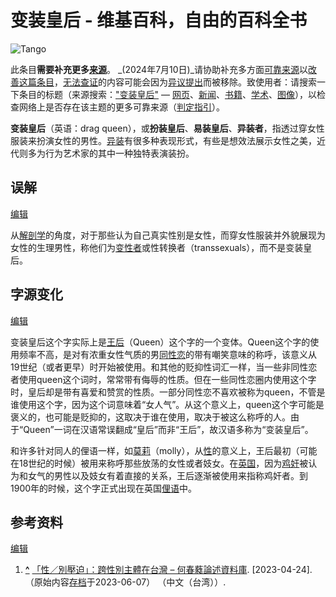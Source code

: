 # 变装皇后 - 维基百科，自由的百科全书

![Tango](//upload.wikimedia.org/wikipedia/commons/thumb/4/4e/Tango-nosources.svg/45px-Tango-nosources.svg.png)

此条目**需要补充更多[来源](https://zh.wikipedia.org/wiki/Wikipedia:%E5%88%97%E6%98%8E%E6%9D%A5%E6%BA%90)**。 _(2024年7月10日)_请协助补充多方面[可靠来源](https://zh.wikipedia.org/wiki/Wikipedia:%E5%8F%AF%E9%9D%A0%E6%9D%A5%E6%BA%90)以[改善这篇条目](https://zh.wikipedia.org/w/index.php?title=%E8%AE%8A%E8%A3%9D%E7%9A%87%E5%90%8E&action=edit)，[无法查证](https://zh.wikipedia.org/wiki/Wikipedia:%E5%8F%AF%E4%BE%9B%E6%9F%A5%E8%AF%81)的内容可能会因为[异议提出](https://zh.wikipedia.org/wiki/Template:Fact)而被移除。致使用者：请搜索一下条目的标题（来源搜索：["变装皇后"](https://www.google.com/search?&as_eq=wikipedia&q=%22%E8%AE%8A%E8%A3%9D%E7%9A%87%E5%90%8E%22) — [网页](https://www.google.com/search?q=%22%E8%AE%8A%E8%A3%9D%E7%9A%87%E5%90%8E%22)、[新闻](https://www.google.com/search?tbm=nws&q=&as_src=-newswire+-wire+-presswire+-PR+-press+-release+-wikipedia&q=%22%E8%AE%8A%E8%A3%9D%E7%9A%87%E5%90%8E%22)、[书籍](https://books.google.com/books?&as_brr=0&as_pub=-icon&q=%22%E8%AE%8A%E8%A3%9D%E7%9A%87%E5%90%8E%22)、[学术](https://scholar.google.com/scholar?&q=%22%E8%AE%8A%E8%A3%9D%E7%9A%87%E5%90%8E%22)、[图像](https://www.google.com/search?tbm=isch&safe=off&q=%22%E8%AE%8A%E8%A3%9D%E7%9A%87%E5%90%8E%22)），以检查网络上是否存在该主题的更多可靠来源（[判定指引](https://zh.wikipedia.org/wiki/Wikipedia:%E5%8F%AF%E9%9D%A0%E6%9D%A5%E6%BA%90)）。

**变装皇后**（英语：drag queen），或**扮装皇后**、**易装皇后**、**异装者**，指透过穿女性服装来扮演女性的男性。[异装](https://zh.wikipedia.org/wiki/%E7%95%B0%E6%80%A7%E8%A3%9D%E6%89%AE)有很多种表现形式，有些是想效法展示女性之美，近代则多为行为艺术家的其中一种独特表演装扮。

## 误解

[编辑](https://zh.wikipedia.org/w/index.php?title=%E8%AE%8A%E8%A3%9D%E7%9A%87%E5%90%8E&action=edit&section=1)

从[解剖学](https://zh.wikipedia.org/wiki/%E8%A7%A3%E5%89%96%E5%AD%A6)的角度，对于那些认为自己真实性别是女性，而穿女性服装并外貌展现为女性的生理男性，称他们为[变性者](https://zh.wikipedia.org/wiki/%E8%AE%8A%E6%80%A7%E8%80%85)或性转换者（transsexuals），而不是变装皇后。

## 字源变化

[编辑](https://zh.wikipedia.org/w/index.php?title=%E8%AE%8A%E8%A3%9D%E7%9A%87%E5%90%8E&action=edit&section=2)

变装皇后这个字实际上是[王后](https://zh.wikipedia.org/wiki/%E7%8E%8B%E5%90%8E)（Queen）这个字的一个变体。Queen这个字的使用频率不高，是对有浓重女性气质的男[同性恋](https://zh.wikipedia.org/wiki/%E5%90%8C%E6%80%A7%E6%81%8B)的带有嘲笑意味的称呼，该意义从19世纪（或者更早）时开始被使用。和其他的贬抑性词汇一样，当一些非同性恋者使用queen这个词时，常常带有侮辱的性质。但在一些同性恋圈内使用这个字时，皇后却是带有喜爱和赞赏的性质。一部分同性恋不喜欢被称为queen，不管是谁使用这个字，因为这个词意味着“女人气”。从这个意义上，queen这个字可能是褒义的，也可能是贬抑的，这取决于谁在使用，取决于被这么称呼的人。由于“Queen”一词在汉语常误翻成“皇后”而非“王后”，故汉语多称为“变装皇后”。

和许多针对同人的俚语一样，如[莫莉](https://zh.wikipedia.org/wiki/%E8%8E%AB%E8%8E%89)（molly），从[性](https://zh.wikipedia.org/wiki/%E6%80%A7%E5%88%A5_%28%E6%96%87%E5%8C%96%29)的意义上，王后最初（可能在18世纪的时候）被用来称呼那些放荡的女性或者妓女。在[英国](https://zh.wikipedia.org/wiki/%E8%8B%B1%E5%9B%BD)，因为[鸡奸](https://zh.wikipedia.org/wiki/%E9%B8%A1%E5%A5%B8)被认为和女气的男性以及妓女有着直接的关系，王后逐渐被使用来指称鸡奸者。到1900年的时候，这个字正式出现在英国[俚语](https://zh.wikipedia.org/wiki/%E4%BF%9D%E8%B1%A1)中。

## 参考资料

[编辑](https://zh.wikipedia.org/w/index.php?title=%E8%AE%8A%E8%A3%9D%E7%9A%87%E5%90%8E&action=edit&section=3)

1. **[^](#cite_ref-1 "跳转")** [「性／別壓迫」：跨性別主體在台灣 – 何春蕤論述資料庫](https://sex.ncu.edu.tw/jo_article/2002/11/%e3%80%8c%e6%80%a7%ef%bc%8f%e5%88%a5%e5%a3%93%e8%bf%ab%e3%80%8d%ef%bc%9a%e8%b7%a8%E6%80%a7%E5%88%a5%E4%b8%bb%E9%ab%94%e5%9c%a8%e5%8f%b0%e7%81%a3/). \[2023-04-24\]. （原始内容[存档](https://web.archive.org/web/20230607213219/https://sex.ncu.edu.tw/jo_article/2002/11/%E3%80%8C%E6%80%A7%EF%BC%8F%E5%88%A5%E5%A3%93%E8%BF%AB%E3%80%8D%EF%BC%9A%E8%B7%A8%E6%80%A7%E5%88%A5%E4%B8%BB%E9%AB%94%E5%9C%A8%E5%8F%B0%E7%81%A3/)于2023-06-07） （中文（台湾））.